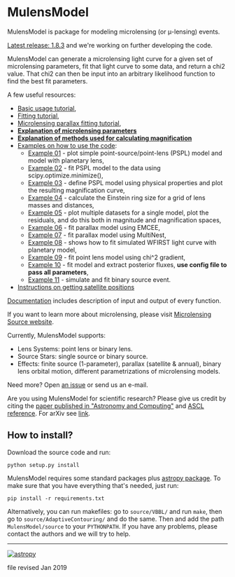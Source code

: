 # MulensModel

<dl>MulensModel is package for modeling microlensing (or &mu;-lensing) 
events. </dl>

[Latest release: 1.8.3](https://github.com/rpoleski/MulensModel/releases/latest) and we're working on further developing the code.

MulensModel can generate a microlensing light curve for a given set of microlensing parameters, fit that light curve to some data, and return a chi2 value. That chi2 can then be input into an arbitrary likelihood function to find the best fit parameters.

A few useful resources:

* [Basic usage tutorial](https://rpoleski.github.io/MulensModel/tutorial.html),
* [Fitting tutorial](https://rpoleski.github.io/MulensModel/tutorial_fit_pspl.html),
* [Microlensing parallax fitting tutorial](https://rpoleski.github.io/MulensModel/tutorial_fit_pi_E.html),
* [**Explanation of microlensing parameters**](documents/parameter_names.pdf)
* [**Explanation of methods used for calculating magnification**](documents/magnification_methods.pdf)
* [Examples on how to use the code](examples/):
  * [Example 01](examples/example_01_models.py) - plot simple point-source/point-lens (PSPL) model and model with planetary lens,
  * [Example 02](examples/example_02_fitting.py) - fit PSPL model to the data using scipy.optimize.minimize(),
  * [Example 03](examples/example_03_mulenssystem.py) - define PSPL model using physical properties and plot the resulting magnification curve,
  * [Example 04](examples/example_04_einsteinring.py) - calculate the Einstein ring size for a grid of lens masses and distances,
  * [Example 05](examples/example_05_MB08310.py) - plot multiple datasets for a single model, plot the residuals, and do this both in magnitude and magnification spaces,
  * [Example 06](examples/example_06_fit_parallax_EMCEE.py) - fit parallax model using EMCEE,
  * [Example 07](examples/example_07_fit_parallax_MN.py) - fit parallax model using MultiNest,
  * [Example 08](examples/example_08_planet_grid_fitting.ipynb) - shows how to fit simulated WFIRST light curve with planetary model,
  * [Example 09](examples/example_09_gradient_fitting.py) - fit point lens model using chi^2 gradient,
  * [Example 10](examples/example_10_fitting_and_fluxes.py) - fit model and extract posterior fluxes, **use config file to pass all parameters**,
  * [Example 11](examples/example_11_binary_source.py) - simulate and fit binary source event.
* [Instructions on getting satellite positions](documents/Horizons_manual.md)

[Documentation](https://rpoleski.github.io/MulensModel/) includes description of input and output of every function. 

If you want to learn more about microlensing, please visit [Microlensing Source website](http://microlensing-source.org/).

Currently, MulensModel supports:
* Lens Systems: point lens or binary lens.
* Source Stars: single source or binary source.
* Effects: finite source (1-parameter), parallax (satellite & annual), binary lens orbital motion, different parametrizations of microlensing models.

Need more? Open [an issue](https://github.com/rpoleski/MulensModel/issues) or send us an e-mail. 

Are you using MulensModel for scientific research? Please give us credit by citing the [paper published in "Astronomy and Computing"](http://adsabs.harvard.edu/abs/2019A%26C....26...35P) and [ASCL reference](http://ascl.net/1803.006). For arXiv see [link](https://arxiv.org/abs/1803.01003).

## How to install?

Download the source code and run:
```
python setup.py install
```
MulensModel requires some standard packages plus [astropy package](http://www.astropy.org/). To make sure that you have everything that's needed, just run:
```
pip install -r requirements.txt
```
Alternatively, you can run makefiles: go to `source/VBBL/` and run `make`, then go to `source/AdaptiveContouring/` and do the same. Then and add the path `MulensModel/source` to your `PYTHONPATH`. If you have any problems, please contact the authors and we will try to help.

---
[![astropy](http://img.shields.io/badge/powered%20by-AstroPy-orange.svg?style=flat)](http://www.astropy.org/)

file revised Jan 2019

